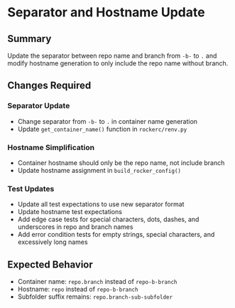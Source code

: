 # Separator and Hostname Update

## Summary
Update the separator between repo name and branch from `-b-` to `.` and modify hostname generation to only include the repo name without branch.

## Changes Required

### Separator Update
- Change separator from `-b-` to `.` in container name generation
- Update `get_container_name()` function in `rockerc/renv.py`

### Hostname Simplification  
- Container hostname should only be the repo name, not include branch
- Update hostname assignment in `build_rocker_config()`

### Test Updates
- Update all test expectations to use new separator format
- Update hostname test expectations
- Add edge case tests for special characters, dots, dashes, and underscores in repo and branch names
- Add error condition tests for empty strings, special characters, and excessively long names

## Expected Behavior
- Container name: `repo.branch` instead of `repo-b-branch`
- Hostname: `repo` instead of `repo-b-branch`
- Subfolder suffix remains: `repo.branch-sub-subfolder`
